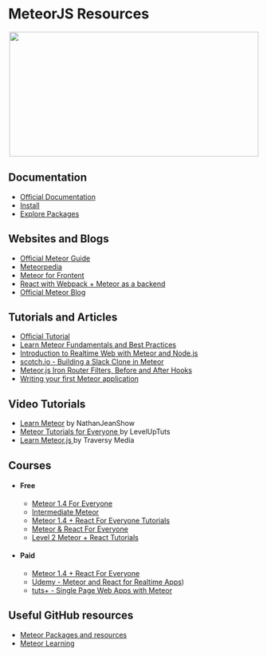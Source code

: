 # MeteorJS Resources

<div align="center">
	<code><img height="250" width="500" src="https://d14jjfgstdxsoz.cloudfront.net/assets/meteor-logo.svg"></code>
</div>

## Documentation

* [Official Documentation](https://docs.meteor.com/)
* [Install](https://www.meteor.com/install)
* [Explore Packages](https://atmospherejs.com/)

## Websites and Blogs

* [Official Meteor Guide](https://guide.meteor.com/)
* [Meteorpedia](http://www.meteorpedia.com/read/Main_Page)
* [Meteor for Frontent](https://davidwalsh.name/meteor-frontend-engineers)
* [React with Webpack + Meteor as a backend](hhttp://julian.io/react-with-webpack-meteor-as-a-backend/)
* [Official Meteor Blog](https://blog.meteor.com/)

## Tutorials and Articles

* [Official Tutorial](https://www.meteor.com/tutorials/blaze/creating-an-app)
* [Learn Meteor Fundamentals and Best Practices](http://andrewscala.com/meteor/)
* [Introduction to Realtime Web with Meteor and Node.js](https://www.andrewmunsell.com/blog/introduction-to-realtime-web-meteor-and-nodejs)
* [scotch.io - Building a Slack Clone in Meteor](https://scotch.io/tutorials/building-a-slack-clone-in-meteor-js-getting-started)
* [Meteor.js Iron Router Filters, Before and After Hooks](http://www.manuel-schoebel.com/blog/meteorjs-iron-router-filters-before-and-after-hooks)
* [Writing your first Meteor application](http://sebastiandahlgren.se/2013/07/17/tutorial-writing-your-first-metor-application/)

## Video Tutorials

* [ Learn Meteor](https://www.youtube.com/watch?v=r62x4DS5yw0&list=PLqiT-vn2D1sa9a36O2l4dM8MWmtW0BFyw&index=1) by NathanJeanShow
* [ Meteor Tutorials for Everyone ](https://www.youtube.com/playlist?list=PLLnpHn493BHECNl9I8gwos-hEfFrer7TV) by LevelUpTuts
* [Learn Meteor.js ](https://www.youtube.com/watch?v=vSFH1T3SnBY) by Traversy Media

##  Courses

- #### Free

  - [Meteor 1.4 For Everyone](https://www.leveluptutorials.com/tutorials/meteor-1-4-for-everyone)
  - [Intermediate Meteor](https://www.leveluptutorials.com/tutorials/intermediate-meteor)
   - [Meteor 1.4 + React For Everyone Tutorials](https://www.leveluptutorials.com/tutorials/meteor-1-4-react-for-everyone-tutorials)
  - [Meteor & React For Everyone](https://www.leveluptutorials.com/tutorials/meteor-react-for-everyone)
  - [Level 2 Meteor + React Tutorials](https://www.leveluptutorials.com/tutorials/level-2-meteor-react-tutorials)

- #### Paid
   - [Meteor 1.4 + React For Everyone](https://www.leveluptutorials.com/tutorials/meteor-1-4-react-for-everyone)
   -  [Udemy - Meteor and React for Realtime Apps](https://www.udemy.com/course/meteor-react-tutorial/))
   - [tuts+ - Single Page Web Apps with Meteor](http://code.tutsplus.com/courses/single-page-web-apps-with-meteor)

## Useful GitHub resources

* [Meteor Packages and resources](https://github.com/Urigo/awesome-meteor#resources)
* [Meteor Learning](https://github.com/ericdouglas/Meteor-Learning)
